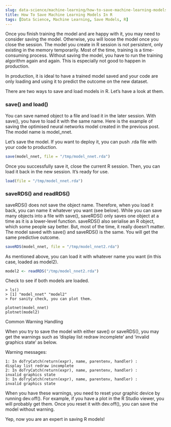 ```yaml
---
slug: data-science/machine-learning/how-to-save-machine-learning-models-in-r
title: How To Save Machine Learning Models In R
tags: [Data Science, Machine Learning, Save Models, R]
---
```


Once you finish training the model and are happy with it, you may need to consider saving the model. Otherwise, you will loose the model once you close the session. The model you create in R session is not persistent, only existing in the memory temporarily. Most of the time, training is a time-consuming process. Without saving the model, you have to run the training algorithm again and again. This is especially not good to happen in production.

In production, it is ideal to have a trained model saved and your code are only loading and using it to predict the outcome on the new dataset.

There are two ways to save and load models in R. Let’s have a look at them.

### save() and load()

You can save named object to a file and load it in the later session. With save(), you have to load it with the same name. Here is the example of saving the optimised neural networks model created in the previous post. The model name is model_nnet.

Let’s save the model. If you want to deploy it, you can push .rda file with your code to production.

```R
save(model_nnet, file = "/tmp/model_nnet.rda")
```

Once you successfully save it, close the current R session. Then, you can load it back in the new session. It’s ready for use.

```R
load(file = "/tmp/model_nnet.rda")
```

### saveRDS() and readRDS()

saveRDS() does not save the object name. Therefore, when you load it back, you can name it whatever you want (see below). While you can save many objects into a file with save(), saveRDS() only saves one object at a time as it is a lower-level function. saveRDS() also serialise an R object, which some people say better. But, most of the time, it really doesn’t matter. The model saved with save() and saveRDS() is the same. You will get the same predictive outcome.

```R
saveRDS(model_nnet, file = "/tmp/model_nnet2.rda")
```

As mentioned above, you can load it with whatever name you want (in this case, loaded as model2).

```R
model2 <- readRDS("/tmp/model_nnet2.rda")
```

Check to see if both models are loaded.

```
> ls()
> [1] "model_nnet" "model2"
> For sanity check, you can plot them.

plotnet(model_nnet)
plotnet(model2)
```

Common Warning Handling

When you try to save the model with either save() or saveRDS(), you may get the warnings such as ‘display list redraw incomplete’ and ‘invalid graphics state’ as below.

Warning messages:

```
1: In doTryCatch(return(expr), name, parentenv, handler) :
display list redraw incomplete
2: In doTryCatch(return(expr), name, parentenv, handler) :
invalid graphics state
3: In doTryCatch(return(expr), name, parentenv, handler) :
invalid graphics state
```

When you have these warnings, you need to reset your graphic device by running dev.off(). For example, if you have a plot in the R Studio viewer, you will probably get them. Once you reset it with dev.off(), you can save the model without warning.

Yep, now you are an expert in saving R models!
